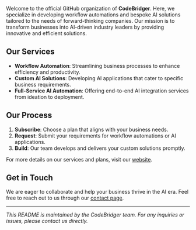 Welcome to the official GitHub organization of **CodeBridger**.
Here, we specialize in developing workflow automations and bespoke AI solutions tailored to the needs of forward-thinking companies. Our mission is to transform businesses into AI-driven industry leaders by providing innovative and efficient solutions.

## Our Services

- **Workflow Automation**: Streamlining business processes to enhance efficiency and productivity.
- **Custom AI Solutions**: Developing AI applications that cater to specific business requirements.
- **Full-Service AI Automation**: Offering end-to-end AI integration services from ideation to deployment.

## Our Process

1. **Subscribe**: Choose a plan that aligns with your business needs.
2. **Request**: Submit your requirements for workflow automations or AI applications.
3. **Build**: Our team develops and delivers your custom solutions promptly.

For more details on our services and plans, visit our [website](https://codebridger.co.uk/).

## Get in Touch

We are eager to collaborate and help your business thrive in the AI era. Feel free to reach out to us through our [contact page](https://codebridger.co.uk/contact).

---

*This README is maintained by the CodeBridger team. For any inquiries or issues, please contact us directly.*

